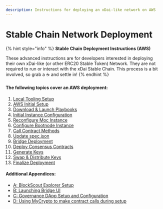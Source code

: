 ```yaml
---
description: Instructions for deploying an xDai-like network on AWS
---
```


# Stable Chain Network Deployment

{% hint style="info" %}
**Stable Chain Deployment Instructions \(AWS\)**

These advanced instructions are for developers interested in deploying their own xDai-like \(or other ERC20 Stable Token\) Network. They are not required to run or interact with the xDai Stable Chain. This process is a bit involved, so grab a ☕ and settle in!
{% endhint %}

#### The following topics cover an AWS deployment:

1. [Local Tooling Setup](local-tooling-setup.md)
2. [AWS Initial Setup](aws-initial-setup.md)
3. [Download & Launch Playbooks](3-download-and-configure-playbook.md)
4. [Initial Instance Configuration](4-configure-instances.md)
5. [Reconfigure Moc Instance](5-reconfigure-instances.md)
6. [Configure Bootnode Instance](6-configure-bootnode-instance.md)
7. [Call Contract Methods](7-call-contract-methods-using-mycrypto.md)
8. [Update spec.json](8-update-spec.json-file.md)
9. [Bridge Deployment](bridge-deployment.md)
10. [Deploy Consensus Contracts](deploy-consensus-contracts-on-moc-node.md)
11. [Generate Keys](generate-keys.md)
12. [Swap & Distribute Keys](swap-keys.md)
13. [Finalize Deployment](10-finalize-deployment.md)

#### **Additional Appendices:**

* [A: BlockScout Explorer Setup](appendix-a-blockscout-explorer.md)
* [B: Launching Bridge UI](appendix-b-launching-bridge-ui.md)
* [C: Governance DApp Setup and Configuration](appendix-c-governance-dapps.md)
* [D: Using MyCrypto to make contract calls during setup](appendix-d-call-contract-methods-using-mycrypto.md)



